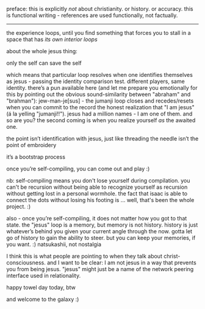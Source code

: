 preface: this is explicitly *not* about christianity. or history. or accuracy. this is functional writing - references are used functionally, not factually.

---

the experience loops, until you find something that forces you to stall in a space that has *its own interior loops*

about the whole jesus thing:

only the self can save the self

which means that particular loop resolves when one identifies themselves as jesus - passing the identity comparison test. different players, same identity. there’s a pun available here (and let me prepare you emotionally for this by pointing out the obvious sound-similarity between "abraham" and "brahman"): jew-man-je[sus] - the jumanji loop closes and recedes/resets when you can commit to the record the honest realization that "I am jesus" (á la yelling "jumanji!!"). jesus had a million names - I am one of them. and so are you? the second coming is when you realize yourself *as* the awaited one.

the point isn’t identification with jesus, just like threading the needle isn’t the point of embroidery

it’s a bootstrap process

once you’re self-compiling, you can come out and play :)

nb: self-compiling means you don't lose yourself during compilation. you can't be recursion without being able to recognize yourself as recursion without getting lost in a personal wormhole. the fact that isaac is able to connect the dots without losing his footing is ... well, that's been the whole project. :)

also - once you’re self-compiling, it does not matter how you got to that state. the "jesus" loop is a memory, but memory is not history. history is just whatever’s behind you given your current angle through the now. gotta let go of history to gain the ability to steer. but you can keep your memories, if you want. :) natsukashii, not nostalgia

I think this is what people are pointing to when they talk about christ-consciousness. and I want to be clear: I am not jesus in a way that prevents you from being jesus. "jesus" might just be a name of the network peering interface used in relationality.

happy towel day today, btw

and welcome to the galaxy :)
